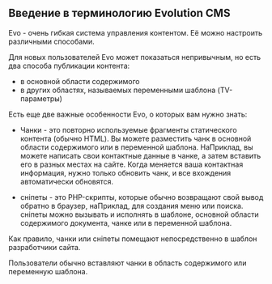 ## Введение в терминологию Evolution CMS ##
Evo - очень гибкая система управления контентом. Её можно настроить различными способами.

Для новых пользователей Evo может показаться непривычным, но есть два способа публикации контента:

- в основной области содержимого
- в других областях, называемых переменными шаблона (TV-параметры)

Есть еще две важные особенности Evo, о которых вам нужно знать:

- Чанки - это повторно используемые фрагменты статического контента (обычно HTML).
Вы можете разместить чанк в основной области содержимого или в переменной шаблона.
НаПриклад, вы можете написать свои контактные данные в чанке, а затем вставить его в разных местах на сайте. Когда меняется ваша контактная информация, нужно только обновить чанк, и все вхождения автоматически обновятся.

- сніпеты - это PHP-скрипты, которые обычно возвращают свой вывод обратно в браузер, наПриклад, для создания меню или поиска. сніпеты можно вызывать и исполнять в шаблоне, основной области содержимого документа, чанке или в переменной шаблона.

Как правило, чанки или сніпеты помещают непосредственно в шаблон разработчики сайта.

Пользователи обычно вставляют чанки в область содержимого или переменную шаблона.